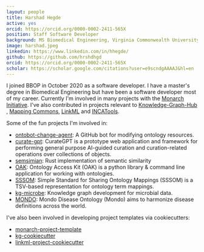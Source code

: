 ```yaml
---
layout: people
title: Harshad Hegde
active: yes
orcid: https://orcid.org/0000-0002-2411-565X
position: Staff Software Developer
background: MS Biomedical Engineering, Virginia Commonwealth University
image: harshad.jpeg
linkedin: https://www.linkedin.com/in/hhegde/
github: https://github.com/hrshdhgd
orcid: https://orcid.org/0000-0002-2411-565X
scholar: https://scholar.google.com/citations?user=e9scndgAAAAJ&hl=en
---
```


I joined BBOP in October 2020 as a software developer. I have a master's degree in Biomedical Engineering but have been a software developer most of my career. Currently I'm involved in many projects with the [Monarch Initiative](https://monarchinitiative.org). I've also contributed in projects relevant to [Knowledge-Graph-Hub](https://github.com/Knowledge-Graph-Hub) , [Mapping Commons](https://github.com/mapping-commons), [LinkML](https://github.com/linkml) and [INCATools](https://github.com/INCATools).

Some of the fun projects I'm involved in:

 - [ontobot-change-agent](https://github.com/hrshdhgd/ontobot-change-agent): A GitHub bot for modifying ontology resources.
 - [curate-gpt](https://github.com/monarch-initiative/curate-gpt): CurateGPT is a prototype web application and framework for performing general purpose AI-guided curation and curation-related operations over collections of objects.
 - [semsimian](https://github.com/monarch-initiative/semsimian): Rust implementation of semantic similarity
 - [OAK](https://github.com/INCATools/ontology-access-kit): Ontology Access Kit (OAK) is a python library & command line application for working with ontologies.
 - [SSSOM](https://github.com/mapping-commons/sssom-py): Simple Standard for Sharing Ontology Mappings (SSSOM) is a TSV-based representation for ontology term mappings.
 - [kg-microbe](https://github.com/Knowledge-Graph-Hub/kg-microbe): Knowledge graph development for microbial data.
 - [MONDO](https://github.com/monarch-initiative/mondo): Mondo Disease Ontology (Mondo) aims to harmonize disease definitions across the world.

I've also been involved in developing project templates via cookiecutters:

 - [monarch-project-template](https://github.com/monarch-initiative/monarch-project-template)
 - [kg-cookiecutter](https://github.com/Knowledge-Graph-Hub/kg-cookiecutter)
 - [linkml-project-cookiecutter](https://github.com/linkml/linkml-project-cookiecutter)